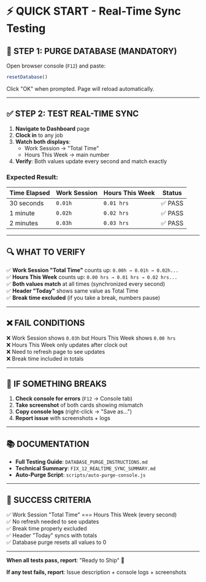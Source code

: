 # ⚡ QUICK START - Real-Time Sync Testing

## 🚨 STEP 1: PURGE DATABASE (MANDATORY)

Open browser console (`F12`) and paste:

```javascript
resetDatabase()
```

Click "OK" when prompted. Page will reload automatically.

---

## ✅ STEP 2: TEST REAL-TIME SYNC

1. **Navigate to Dashboard** page
2. **Clock in** to any job
3. **Watch both displays**:
   - Work Session → "Total Time"
   - Hours This Week → main number
4. **Verify**: Both values update every second and match exactly

### Expected Result:

| Time Elapsed | Work Session | Hours This Week | Status |
|--------------|--------------|-----------------|--------|
| 30 seconds | `0.01h` | `0.01 hrs` | ✅ PASS |
| 1 minute | `0.02h` | `0.02 hrs` | ✅ PASS |
| 2 minutes | `0.03h` | `0.03 hrs` | ✅ PASS |

---

## 🔍 WHAT TO VERIFY

✅ **Work Session "Total Time"** counts up: `0.00h → 0.01h → 0.02h...`  
✅ **Hours This Week** counts up: `0.00 hrs → 0.01 hrs → 0.02 hrs...`  
✅ **Both values match** at all times (synchronized every second)  
✅ **Header "Today"** shows same value as Total Time  
✅ **Break time excluded** (if you take a break, numbers pause)

---

## ❌ FAIL CONDITIONS

❌ Work Session shows `0.03h` but Hours This Week shows `0.00 hrs`  
❌ Hours This Week only updates after clock out  
❌ Need to refresh page to see updates  
❌ Break time included in totals

---

## 🐛 IF SOMETHING BREAKS

1. **Check console for errors** (`F12` → Console tab)
2. **Take screenshot** of both cards showing mismatch
3. **Copy console logs** (right-click → "Save as...")
4. **Report issue** with screenshots + logs

---

## 📚 DOCUMENTATION

- **Full Testing Guide**: `DATABASE_PURGE_INSTRUCTIONS.md`
- **Technical Summary**: `FIX_12_REALTIME_SYNC_SUMMARY.md`
- **Auto-Purge Script**: `scripts/auto-purge-console.js`

---

## 🎯 SUCCESS CRITERIA

✅ Work Session "Total Time" === Hours This Week (every second)  
✅ No refresh needed to see updates  
✅ Break time properly excluded  
✅ Header "Today" syncs with totals  
✅ Database purge resets all values to 0

---

**When all tests pass, report**: "Ready to Ship" 🚀

**If any test fails, report**: Issue description + console logs + screenshots
